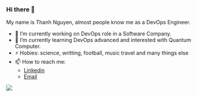 ### Hi there 👋
My name is Thanh Nguyen, almost people know me as a DevOps Engineer.

<!--
**tigonguyen/tigonguyen** is a ✨ _special_ ✨ repository because its `README.md` (this file) appears on your GitHub profile.

Here are some ideas to get you started:

-->
- 🔭 I’m currently working on DevOps role in a Software Company.
- 🌱 I’m currently learning DevOps advanced and interested with Quantum Computer.
- ⚡ Hobies: science, writting, football, music travel and many things else
- 📫 How to reach me:
   - [Linkedin](https://www.linkedin.com/in/thanh-nguyen-656853156/)
   - [Email](mailto:thanhch09091998@gmail.com)


<a href="#">
<img align="center" src="https://github-readme-stats.vercel.app/api?username=tigonguyen&show_icons=true&theme=default">
</a>
